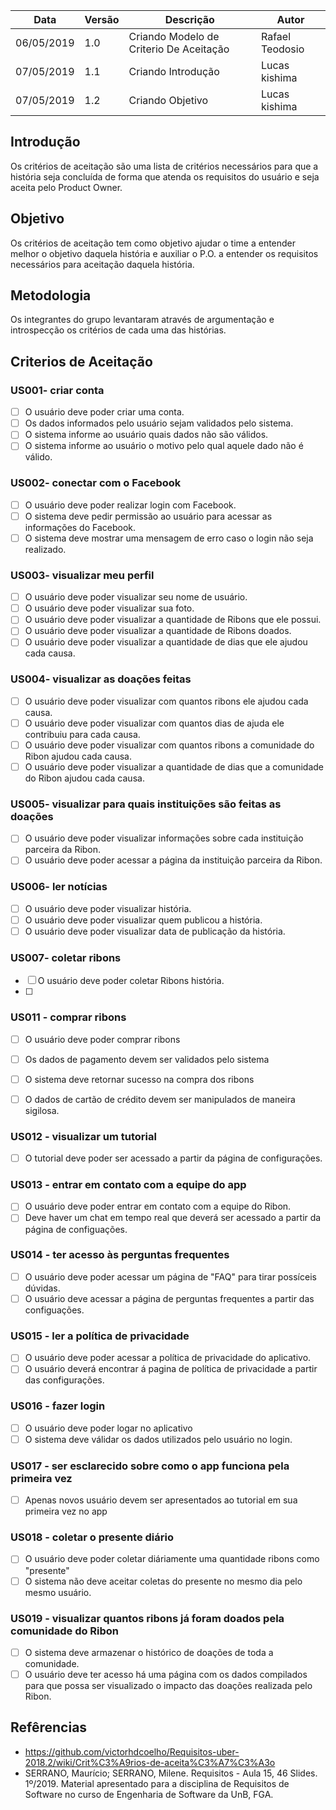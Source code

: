 | Data | Versão | Descrição | Autor |
|---|---|---|---|
| 06/05/2019 | 1.0 | Criando Modelo de Criterio De Aceitação  | Rafael Teodosio |
| 07/05/2019 | 1.1 | Criando Introdução | Lucas kishima |
| 07/05/2019 | 1.2 | Criando Objetivo | Lucas kishima |
## Introdução
Os critérios de aceitação são uma lista de critérios necessários para que a história seja concluída de forma que atenda os requisitos do usuário e seja aceita pelo Product Owner.
## Objetivo
Os critérios de aceitação tem como objetivo ajudar o time a entender melhor o objetivo daquela história e auxiliar o P.O. a entender os requisitos necessários para aceitação daquela história.
## Metodologia
Os integrantes do grupo levantaram através de argumentação e introspecção os critérios de cada uma das histórias.
## Criterios de Aceitação

### US001- criar conta
  - [ ] O usuário deve poder criar uma conta.
  - [ ] Os dados informados pelo usuário sejam validados pelo sistema.
  - [ ] O sistema informe ao usuário quais dados não são válidos.
  - [ ] O sistema informe ao usuário o motivo pelo qual aquele dado não é válido.   

### US002- conectar com o Facebook
  - [ ] O usuário deve poder realizar login com Facebook.
  - [ ] O sistema deve pedir permissão ao usuário para acessar as informações do Facebook.
  - [ ] O sistema deve mostrar uma mensagem de erro caso o login não seja realizado.

### US003- visualizar meu perfil
  - [ ] O usuário deve poder visualizar seu nome de usuário.
  - [ ] O usuário deve poder visualizar sua foto.
  - [ ] O usuário deve poder visualizar a quantidade de Ribons que ele possui.
  - [ ] O usuário deve poder visualizar a quantidade de Ribons doados.
  - [ ] O usuário deve poder visualizar a quantidade de dias que ele ajudou cada causa.

### US004- visualizar as doações feitas
  - [ ] O usuário deve poder visualizar com quantos ribons ele ajudou cada causa.
  - [ ] O usuário deve poder visualizar com quantos dias de ajuda ele contribuiu para cada causa.
  - [ ] O usuário deve poder visualizar com quantos ribons a comunidade do Ribon ajudou cada causa.
  - [ ] O usuário deve poder visualizar a quantidade de dias que a comunidade do Ribon ajudou cada causa.

### US005- visualizar para quais instituições são feitas as doações
  - [ ] O usuário deve poder visualizar informações sobre cada instituição parceira da Ribon.
  - [ ] O usuário deve poder acessar a página da instituição parceira da Ribon.

### US006- ler notícias
  - [ ] O usuário deve poder visualizar história.
  - [ ] O usuário deve poder visualizar quem publicou a história.
  - [ ] O usuário deve poder visualizar data de publicação da história.

### US007- coletar ribons
  - [ ] O usuário deve poder coletar Ribons história.
  - [ ]


### US011 - comprar ribons
  - [ ] O usuário deve poder comprar ribons
  - [ ] Os dados de pagamento devem ser validados pelo sistema
  - [ ] O sistema deve retornar sucesso na compra dos ribons
  - [ ] O dados de cartão de crédito devem ser manipulados de maneira sigilosa.


### US012 - visualizar um tutorial
  - [ ] O tutorial deve poder ser acessado a partir da página de configurações.


### US013 - entrar em contato com a equipe do app	
  - [ ] O usuário deve poder entrar em contato com a equipe do Ribon.
  - [ ] Deve haver um chat em tempo real que deverá ser acessado a partir da página de configuações.

### US014 - ter acesso às perguntas frequentes	
  - [ ] O usuário deve poder acessar um página de "FAQ" para tirar possíceis dúvidas.
  - [ ] O usuário deve acessar a página de perguntas frequentes a partir das configuações.

### US015 - ler a política de privacidade		
  - [ ] O usuário deve poder acessar a política de privacidade do aplicativo.
  - [ ] O usuário deverá encontrar á pagina de política de privacidade a partir das configurações.

### US016 - fazer login		
  - [ ] O usuário deve poder logar no aplicativo
  - [ ] O sistema deve válidar os dados utilizados pelo usuário no login.

### US017 - ser esclarecido sobre como o app funciona pela primeira vez	
  - [ ] Apenas novos usuário devem ser apresentados ao tutorial em sua primeira vez no app

### US018 - coletar o presente diário	
  - [ ] O usuário deve poder coletar diáriamente uma quantidade ribons como "presente"
  - [ ] O sistema não deve aceitar coletas do presente no mesmo dia pelo mesmo usuário.

### US019 - visualizar quantos ribons já foram doados pela comunidade do Ribon	
  - [ ] O sistema deve armazenar o histórico de doações de toda a comunidade.
  - [ ] O usuário deve ter acesso há uma página com os dados compilados para que possa ser visualizado o impacto das doações realizada pelo Ribon.

## Refêrencias
- https://github.com/victorhdcoelho/Requisitos-uber-2018.2/wiki/Crit%C3%A9rios-de-aceita%C3%A7%C3%A3o
- SERRANO, Maurício; SERRANO, Milene. Requisitos - Aula 15, 46 Slides. 1º/2019. Material apresentado para a disciplina de Requisitos de Software no curso de Engenharia de Software da UnB, FGA.
